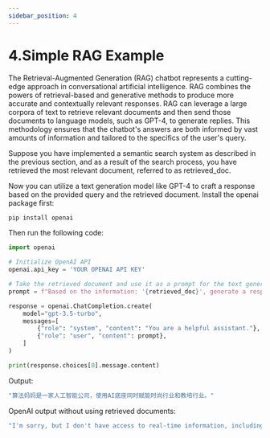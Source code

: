 ```yaml
---
sidebar_position: 4
---
```


# 4.Simple RAG Example

The Retrieval-Augmented Generation (RAG) chatbot represents a cutting-edge approach in conversational artificial intelligence. RAG combines the powers of retrieval-based and generative methods to produce more accurate and contextually relevant responses. RAG can leverage a large corpora of text to retrieve relevant documents and then send those documents to language models, such as GPT-4, to generate replies. This methodology ensures that the chatbot's answers are both informed by vast amounts of information and tailored to the specifics of the user's query.

Suppose you have implemented a semantic search system as described in the previous section, and as a result of the search process, you have retrieved the most relevant document, referred to as retrieved_doc.

Now you can utilize a text generation model like GPT-4 to craft a response based on the provided query and the retrieved document. Install the openai package first:

```bash "
pip install openai
```

Then run the following code:
```python "
import openai

# Initialize OpenAI API
openai.api_key = 'YOUR OPENAI API KEY'

# Take the retrieved document and use it as a prompt for the text generation model
prompt = f"Based on the information: '{retrieved_doc}', generate a response of {query}"

response = openai.ChatCompletion.create(
    model="gpt-3.5-turbo",
    messages=[
        {"role": "system", "content": "You are a helpful assistant."},
        {"role": "user", "content": prompt},
    ]
)

print(response.choices[0].message.content)
```

Output:
```bash "
"算法妈妈是一家人工智能公司，使用AI底座同时赋能时尚行业和教培行业。"
```

OpenAI output without using retrieved documents:
```bash "
"I'm sorry, but I don't have access to real-time information, including specific scheduling details for events like Apple's conference calls. To find out the date and time of Apple's upcoming conference call, I recommend visiting Apple's official website or checking with reliable news sources or financial websites that cover such events. They typically provide information about scheduled conference calls and other important announcements related to the company."
```